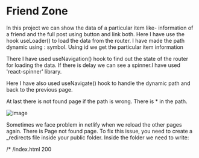 # Friend Zone

In this project we can show the data of a particular item like- information of a friend and the full post using button and link both. Here I have use the hook useLoader() to load the data from the router. I have made the path dynamic using : symbol. Using id we get the particular item information

There I have used useNavigation() hook to find out the state of the router for loading the data. If there is delay we can see a spinner.I have used 'react-spinner' library.

Here I have also used useNavigate() hook to handle the dynamic path and back to the previous page.

At last there is not found page if the path is wrong. There is * in the path.

![image](https://github.com/Apurba3036/Friends-Zone-in-react/assets/99759729/0b5f621b-a344-4761-9b07-6fbcc2d6b0e9)

Sometimes we face problem in netlify when we reload the other pages again. There is Page not found page. To fix this issue, you need to create a _redirects file inside your public folder. Inside the folder we need to write:

/* /index.html 200


